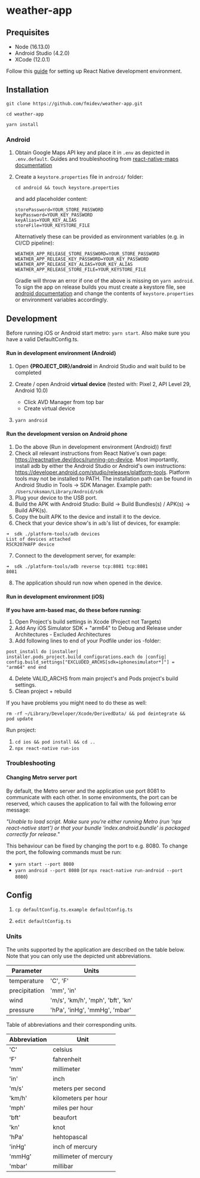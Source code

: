 # weather-app

## **Prequisites**

- Node (16.13.0)
- Android Studio (4.2.0)
- XCode (12.0.1)

Follow this [guide](https://reactnative.dev/docs/environment-setup) for setting up React Native development environment.

## **Installation**

`git clone https://github.com/fmidev/weather-app.git `

`cd weather-app`

`yarn install`

### **Android**

1. Obtain Google Maps API key and place it in `.env` as depicted in `.env.default`. Guides and troubleshooting from [react-native-maps documentation](https://github.com/react-native-maps/react-native-maps/blob/master/docs/installation.md#the-map-background-is-blank-google-maps)

2. Create a `keystore.properties` file in `android/` folder:

   `cd android && touch keystore.properties`

   and add placeholder content:

   ```
   storePassword=YOUR_STORE_PASSWORD
   keyPassword=YOUR_KEY_PASSWORD
   keyAlias=YOUR_KEY_ALIAS
   storeFile=YOUR_KEYSTORE_FILE
   ```

   Alternatively these can be provided as environment variables (e.g. in CI/CD pipeline):

   ```
   WEATHER_APP_RELEASE_STORE_PASSWORD=YOUR_STORE_PASSWORD
   WEATHER_APP_RELEASE_KEY_PASSWORD=YOUR_KEY_PASSWORD
   WEATHER_APP_RELEASE_KEY_ALIAS=YOUR_KEY_ALIAS
   WEATHER_APP_RELEASE_STORE_FILE=YOUR_KEYSTORE_FILE
   ```

   Gradle will throw an error if one of the above is missing on `yarn android`.
   To sign the app on release builds you must create a keystore file, see [android documentation](https://developer.android.com/studio/publish/app-signing#generate-key) and change the contents of `keystore.properties` or environment variables accordingly.

## **Development**

Before running iOS or Android start metro: `yarn start`. Also make sure you have a valid DefaultConfig.ts.

#### **Run in development environment (Android)**

1. Open **{PROJECT_DIR}/android** in Android Studio and wait build to be completed

2. Create / open Android **virtual device** (tested with: Pixel 2, API Level 29, Android 10.0)

   - Click AVD Manager from top bar
   - Create virtual device

3. `yarn android`

#### **Run the development version on Android phone**

1. Do the above (Run in development environment (Android)) first!
2. Check all relevant instructions from React Native's own page: https://reactnative.dev/docs/running-on-device. Most importantly, install adb by either the Android Studio or Android's own instructions: https://developer.android.com/studio/releases/platform-tools. Platform tools may not be installed to PATH. The installation path can be found in Android Studio in Tools -> SDK Manager. Example path: `/Users/oksman/Library/Android/sdk`
3. Plug your device to the USB port.
4. Build the APK with Android Studio: Build -> Build Bundles(s) / APK(s) -> Build APK(s).
5. Copy the built APK to the device and install it to the device.
6. Check that your device show's in `adb`'s list of devices, for example:

```
➜  sdk ./platform-tools/adb devices
List of devices attached
R5CR207HAFP	device
```

7. Connect to the development server, for example:

```
➜  sdk ./platform-tools/adb reverse tcp:8081 tcp:8081
8081
```

8. The application should run now when opened in the device.

#### **Run in development environment (iOS)**

**If you have arm-based mac, do these before running:**
1. Open Project's build settings in Xcode (Project not Targets)
2. Add Any iOS Simulator SDK + "arm64" to Debug and Release under Architectures - Excluded Architectures
3. Add following lines to end of your Podfile under ios -folder:

`post_install do |installer|
  installer.pods_project.build_configurations.each do |config|
    config.build_settings["EXCLUDED_ARCHS[sdk=iphonesimulator*]"] = "arm64"
  end
end`

4. Delete VALID_ARCHS from main project's and Pods project's build settings.
5. Clean project + rebuild

If you have problems you might need to do these as well:

`rm -rf ~/Library/Developer/Xcode/DerivedData/ && pod deintegrate && pod update`

Run project:
1. `cd ios && pod install && cd ..`
2. `npx react-native run-ios`

### Troubleshooting

#### Changing Metro server port
By default, the Metro server and the application use port 8081 to communicate with each other. In some environments, the port can be reserved, which causes the application to fail with the following error message:

*"Unable to load script. Make sure you're either running Metro (run 'npx react-native start') or that your bundle 'index.android.bundle' is packaged correctly for release."*

This behaviour can be fixed by changing the port to e.g. 8080. To change the port, the following commands must be run:
- `yarn start --port 8080`
- `yarn android --port 8080` (or `npx react-native run-android --port 8080`)

## **Config**

1. `cp defaultConfig.ts.example defaultConfig.ts`

2. `edit defaultConfig.ts`

### **Units**

The units supported by the application are described on the table below.
Note that you can only use the depicted unit abbreviations.

| Parameter     | Units                             |
| ------------- | --------------------------------- |
| temperature   | 'C', 'F'                          |
| precipitation | 'mm', 'in'                        |
| wind          | 'm/s', 'km/h', 'mph', 'bft', 'kn' |
| pressure      | 'hPa', 'inHg', 'mmHg', 'mbar'     |

Table of abbreviations and their corresponding units.

| Abbreviation | Unit                  |
| ------------ | --------------------- |
| 'C'          | celsius               |
| 'F'          | fahrenheit            |
| 'mm'         | millimeter            |
| 'in'         | inch                  |
| 'm/s'        | meters per second     |
| 'km/h'       | kilometers per hour   |
| 'mph'        | miles per hour        |
| 'bft'        | beaufort              |
| 'kn'         | knot                  |
| 'hPa'        | hehtopascal           |
| 'inHg'       | inch of mercury       |
| 'mmHg'       | millimeter of mercury |
| 'mbar'       | millibar              |
